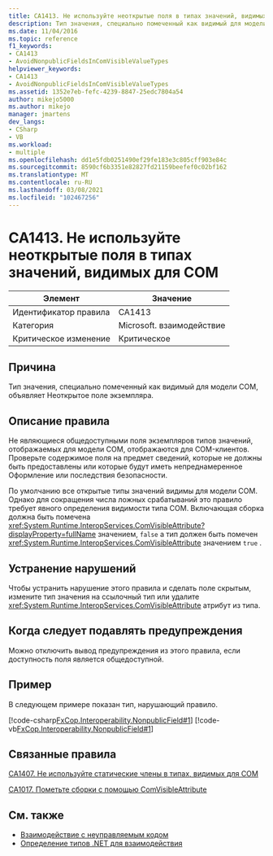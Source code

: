 ```yaml
---
title: CA1413. Не используйте неоткрытые поля в типах значений, видимых для COM
description: Тип значения, специально помеченный как видимый для модели COM, объявляет Неоткрытое поле экземпляра.
ms.date: 11/04/2016
ms.topic: reference
f1_keywords:
- CA1413
- AvoidNonpublicFieldsInComVisibleValueTypes
helpviewer_keywords:
- CA1413
- AvoidNonpublicFieldsInComVisibleValueTypes
ms.assetid: 1352e7eb-fefc-4239-8847-25edc7804a54
author: mikejo5000
ms.author: mikejo
manager: jmartens
dev_langs:
- CSharp
- VB
ms.workload:
- multiple
ms.openlocfilehash: dd1e5fdb0251490ef29fe183e3c805cff903e84c
ms.sourcegitcommit: 8590cf6b3351e82827fd21159beefef0c02bf162
ms.translationtype: MT
ms.contentlocale: ru-RU
ms.lasthandoff: 03/08/2021
ms.locfileid: "102467256"
---
```

# <a name="ca1413-avoid-non-public-fields-in-com-visible-value-types"></a>CA1413. Не используйте неоткрытые поля в типах значений, видимых для COM

|Элемент|Значение|
|-|-|
|Идентификатор правила|CA1413|
|Категория|Microsoft. взаимодействие|
|Критическое изменение|Критическое|

## <a name="cause"></a>Причина
Тип значения, специально помеченный как видимый для модели COM, объявляет Неоткрытое поле экземпляра.

## <a name="rule-description"></a>Описание правила
Не являющиеся общедоступными поля экземпляров типов значений, отображаемых для модели COM, отображаются для COM-клиентов. Проверьте содержимое поля на предмет сведений, которые не должны быть предоставлены или которые будут иметь непреднамеренное Оформление или последствия безопасности.

По умолчанию все открытые типы значений видимы для модели COM. Однако для сокращения числа ложных срабатываний это правило требует явного определения видимости типа COM. Включающая сборка должна быть помечена <xref:System.Runtime.InteropServices.ComVisibleAttribute?displayProperty=fullName> значением, `false` а тип должен быть помечен <xref:System.Runtime.InteropServices.ComVisibleAttribute> значением `true` .

## <a name="how-to-fix-violations"></a>Устранение нарушений
Чтобы устранить нарушение этого правила и сделать поле скрытым, измените тип значения на ссылочный тип или удалите <xref:System.Runtime.InteropServices.ComVisibleAttribute> атрибут из типа.

## <a name="when-to-suppress-warnings"></a>Когда следует подавлять предупреждения
Можно отключить вывод предупреждения из этого правила, если доступность поля является общедоступной.

## <a name="example"></a>Пример
В следующем примере показан тип, нарушающий правило.

[!code-csharp[FxCop.Interoperability.NonpublicField#1](../code-quality/codesnippet/CSharp/ca1413-avoid-non-public-fields-in-com-visible-value-types_1.cs)]
[!code-vb[FxCop.Interoperability.NonpublicField#1](../code-quality/codesnippet/VisualBasic/ca1413-avoid-non-public-fields-in-com-visible-value-types_1.vb)]

## <a name="related-rules"></a>Связанные правила
[CA1407. Не используйте статические члены в типах, видимых для COM](../code-quality/ca1407.md)

[CA1017. Пометьте сборки с помощью ComVisibleAttribute](/dotnet/fundamentals/code-analysis/quality-rules/ca1017)

## <a name="see-also"></a>См. также

- [Взаимодействие с неуправляемым кодом](/dotnet/framework/interop/index)
- [Oпределение типов .NET для взаимодействия](/dotnet/framework/interop/qualifying-net-types-for-interoperation)

